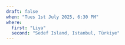 ```yaml
---
draft: false
when: "Tues 1st July 2025, 6:30 PM"
where:
  first: "Liya"
  second: "Sedef Island, Istanbul, Türkiye"
---
```

